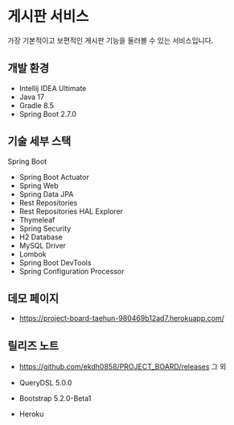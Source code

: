 # 게시판 서비스 

가장 기본적이고 보편적인 게시판 기능을 둘러볼 수 있는 서비스입니다. 

## 개발 환경

* Intellij IDEA Ultimate 
* Java 17
* Gradle 8.5
* Spring Boot 2.7.0

## 기술 세부 스택

Spring Boot

* Spring Boot Actuator
* Spring Web
* Spring Data JPA
* Rest Repositories
* Rest Repositories HAL Explorer
* Thymeleaf
* Spring Security
* H2 Database
* MySQL Driver
* Lombok
* Spring Boot DevTools
* Spring Configuration Processor

## 데모 페이지

* https://project-board-taehun-980469b12ad7.herokuapp.com/

## 릴리즈 노트
* https://github.com/ekdh0858/PROJECT_BOARD/releases
그 외

* QueryDSL 5.0.0
* Bootstrap 5.2.0-Beta1
* Heroku
